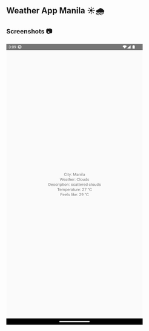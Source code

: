 ## Weather App Manila ☀🌧

### Screenshots 📷

<a href="url"><img src="screenshots/screenshot2.png" align="left" height="740" width="360" ></a>
